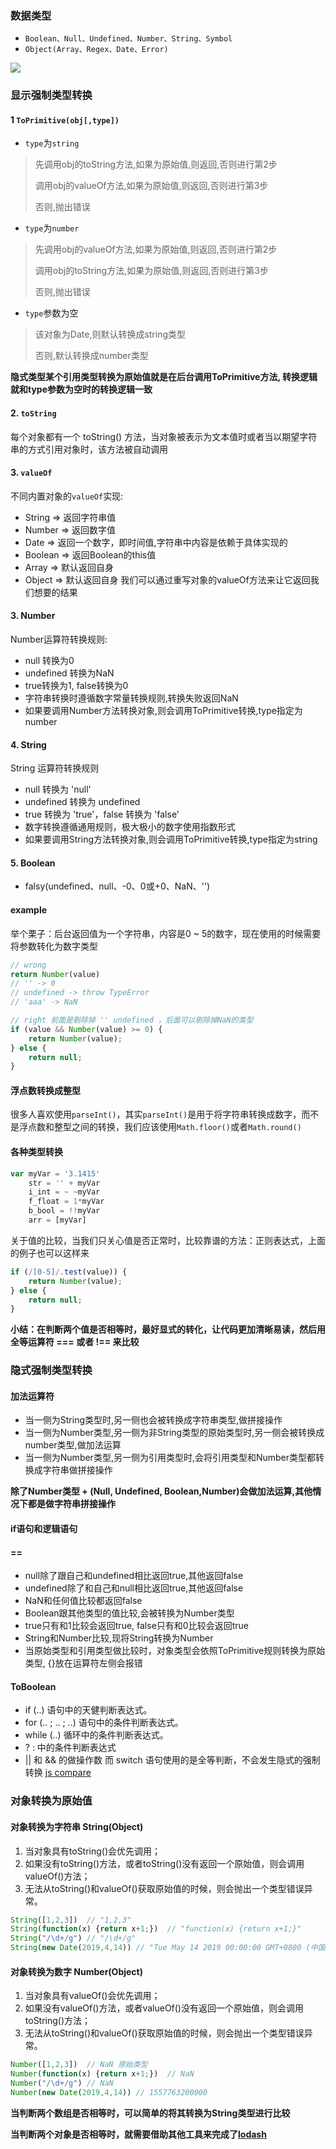 ### 数据类型
- `Boolean、Null、Undefined、Number、String、Symbol`
- `Object(Array、Regex、Date、Error)`

![](../images/typeconvert-1.png)


### 显示强制类型转换
#### 1 `ToPrimitive(obj[,type])`
- `type`为`string`

> 先调用obj的toString方法,如果为原始值,则返回,否则进行第2步
>
> 调用obj的valueOf方法,如果为原始值,则返回,否则进行第3步
>
> 否则,抛出错误

- `type`为`number`

> 先调用obj的valueOf方法,如果为原始值,则返回,否则进行第2步
>
> 调用obj的toString方法,如果为原始值,则返回,否则进行第3步
>
> 否则,抛出错误

- `type`参数为空
> 该对象为Date,则默认转换成string类型
>
> 否则,默认转换成number类型

**隐式类型某个引用类型转换为原始值就是在后台调用ToPrimitive方法, 转换逻辑就和type参数为空时的转换逻辑一致**

#### 2. `toString`
每个对象都有一个 toString() 方法，当对象被表示为文本值时或者当以期望字符串的方式引用对象时，该方法被自动调用

#### 3. `valueOf`
不同内置对象的`valueOf`实现:

- String => 返回字符串值
- Number => 返回数字值
- Date => 返回一个数字，即时间值,字符串中内容是依赖于具体实现的
- Boolean => 返回Boolean的this值
- Array => 默认返回自身
- Object => 默认返回自身 我们可以通过重写对象的valueOf方法来让它返回我们想要的结果

#### 3. Number
Number运算符转换规则:

- null 转换为0
- undefined 转换为NaN
- true转换为1, false转换为0
- 字符串转换时遵循数字常量转换规则,转换失败返回NaN
- 如果要调用Number方法转换对象,则会调用ToPrimitive转换,type指定为number

#### 4. String
String 运算符转换规则

- null 转换为 'null'
- undefined 转换为 undefined
- true 转换为 'true'，false 转换为 'false'
- 数字转换遵循通用规则，极大极小的数字使用指数形式
- 如果要调用String方法转换对象,则会调用ToPrimitive转换,type指定为string

#### 5. Boolean
- falsy(undefined、null、-0、0或+0、NaN、'')

#### example
举个栗子：后台返回值为一个字符串，内容是0 ~ 5的数字，现在使用的时候需要将参数转化为数字类型
```javascript
// wrong
return Number(value)
// '' -> 0
// undefined -> throw TypeError
// 'aaa' -> NaN

// right 前面是剔除掉 '' undefined ，后面可以剔除掉NaN的类型
if (value && Number(value) >= 0) {
    return Number(value);
} else {
    return null;
}
```
#### 浮点数转换成整型
很多人喜欢使用`parseInt()`，其实`parseInt()`是用于将字符串转换成数字，而不是浮点数和整型之间的转换，我们应该使用`Math.floor()`或者`Math.round()`

#### 各种类型转换
```javascript
var myVar = '3.1415'
    str = '' + myVar
    i_int = ~ ~myVar
    f_float = 1*myVar
    b_bool = !!myVar
    arr = [myVar]
```

关于值的比较，当我们只关心值是否正常时，比较靠谱的方法：正则表达式，上面的例子也可以这样来
```javascript
if (/[0-5]/.test(value)) {
    return Number(value);
} else {
    return null;
}
```

**小结：在判断两个值是否相等时，最好显式的转化，让代码更加清晰易读，然后用全等运算符 === 或者 !== 来比较**

### 隐式强制类型转换
####  加法运算符
- 当一侧为String类型时,另一侧也会被转换成字符串类型,做拼接操作
- 当一侧为Number类型,另一侧为非String类型的原始类型时,另一侧会被转换成number类型,做加法运算
- 当一侧为Number类型,另一侧为引用类型时,会将引用类型和Number类型都转换成字符串做拼接操作

**除了Number类型 + (Null, Undefined, Boolean,Number)会做加法运算,其他情况下都是做字符串拼接操作**

#### if语句和逻辑语句
#### ==
- null除了跟自己和undefined相比返回true,其他返回false
- undefined除了和自己和null相比返回true,其他返回false
- NaN和任何值比较都返回false
- Boolean跟其他类型的值比较,会被转换为Number类型
- true只有和1比较会返回true, false只有和0比较会返回true
- String和Number比较,现将String转换为Number
- 当原始类型和引用类型做比较时，对象类型会依照ToPrimitive规则转换为原始类型, {}放在运算符左侧会报错

#### ToBoolean
- if (..) 语句中的天健判断表达式。
- for (.. ; .. ; ..) 语句中的条件判断表达式。
- while (..) 循环中的条件判断表达式。
- ? : 中的条件判断表达式
- || 和 && 的做操作数
而 switch 语句使用的是全等判断，不会发生隐式的强制转换
[js compare](https://dorey.github.io/JavaScript-Equality-Table/)

### 对象转换为原始值
#### 对象转换为字符串 String(Object)
1. 当对象具有toString()会优先调用；
2. 如果没有toString()方法，或者toString()没有返回一个原始值，则会调用valueOf()方法；
3. 无法从toString()和valueOf()获取原始值的时候，则会抛出一个类型错误异常。
```javascript
String([1,2,3])  // "1,2,3"
String(function(x) {return x+1;})  // "function(x) {return x+1;}"
String("/\d+/g") // "/\d+/g"
String(new Date(2019,4,14)) // "Tue May 14 2019 00:00:00 GMT+0800 (中国标准时间)"
```
#### 对象转换为数字 Number(Object)
1. 当对象具有valueOf()会优先调用；
2. 如果没有valueOf()方法，或者valueOf()没有返回一个原始值，则会调用toString()方法；
3. 无法从toString()和valueOf()获取原始值的时候，则会抛出一个类型错误异常。
```javascript
Number([1,2,3])  // NaN 原始类型
Number(function(x) {return x+1;})  // NaN
Number("/\d+/g") // NaN
Number(new Date(2019,4,14)) // 1557763200000
```

**当判断两个数组是否相等时，可以简单的将其转换为String类型进行比较**

**当判断两个对象是否相等时，就需要借助其他工具来完成了[lodash](https://lodash.com/docs/4.17.11#isEqual)**
